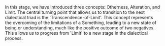 In this stage, we have introduced three concepts: Otherness, Alteration, and Limit. The central turning point that allows us to transition to the next dialectical triad is the 'Transcendence-of-Limit'. This concept represents the overcoming of the limitations of a Something, leading to a new state of being or understanding, much like the positive outcome of two negatives. This allows us to progress from 'Limit' to a new stage in the dialectical process.